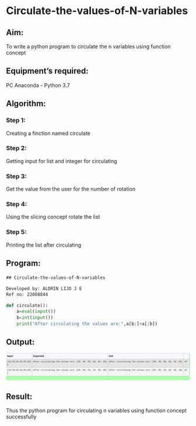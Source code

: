 # Circulate-the-values-of-N-variables
## Aim:
To write a python program to circulate the n variables using function concept
## Equipment’s required:
PC
Anaconda - Python 3.7
## Algorithm: 
### Step 1: 
Creating a finction named circulate
### Step 2: 
Getting input for list and integer for circulating  
### Step 3: 
Get the value from the user for the number of rotation
### Step 4: 
Using the slicing concept rotate the list

### Step 5: 
Printing the list after circulating 

## Program:
```
## Circulate-the-values-of-N-variables
```
```
Developed by: ALDRIN LIJO J E
Ref no: 22008844
```

```py
def circulate():
    a=eval(input())
    b=int(input())
    print("After circulating the values are:",a[b:]+a[:b])
```

## Output:
![output](/circulate.png)

## Result:
Thus the python program for circulating n variables using function concept successfully